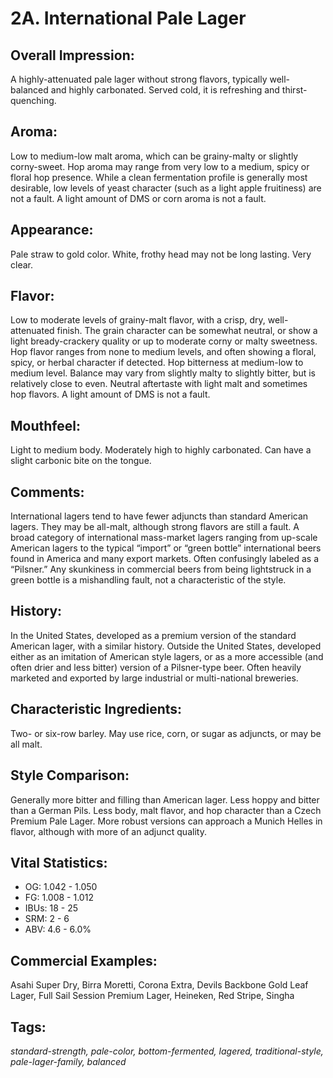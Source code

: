 # 2A. International Pale Lager

## Overall Impression: 

A highly-attenuated pale lager without strong flavors, typically well-balanced and highly carbonated. Served cold, it is refreshing and thirst-quenching.

## Aroma: 

Low to medium-low malt aroma, which can be grainy-malty or slightly corny-sweet. Hop aroma may range from very low to a medium, spicy or floral hop presence. While a clean fermentation profile is generally most desirable, low levels of yeast character (such as a light apple fruitiness) are not a fault. A light amount of DMS or corn aroma is not a fault.

## Appearance: 

Pale straw to gold color. White, frothy head may not be long lasting. Very clear.

## Flavor: 

Low to moderate levels of grainy-malt flavor, with a crisp, dry, well-attenuated finish. The grain character can be somewhat neutral, or show a light bready-crackery quality or up to moderate corny or malty sweetness. Hop flavor ranges from none to medium levels, and often showing a floral, spicy, or herbal character if detected. Hop bitterness at medium-low to medium level. Balance may vary from slightly malty to slightly bitter, but is relatively close to even. Neutral aftertaste with light malt and sometimes hop flavors. A light amount of DMS is not a fault.

## Mouthfeel: 

Light to medium body. Moderately high to highly carbonated. Can have a slight carbonic bite on the tongue.

## Comments: 

International lagers tend to have fewer adjuncts than standard American lagers. They may be all-malt, although strong flavors are still a fault. A broad category of international mass-market lagers ranging from up-scale American lagers to the typical “import” or “green bottle” international beers found in America and many export markets. Often confusingly labeled as a “Pilsner.” Any skunkiness in commercial beers from being lightstruck in a green bottle is a mishandling fault, not a characteristic of the style.

## History: 

In the United States, developed as a premium version of the standard American lager, with a similar history. Outside the United States, developed either as an imitation of American style lagers, or as a more accessible (and often drier and less bitter) version of a Pilsner-type beer. Often heavily marketed and exported by large industrial or multi-national breweries.

## Characteristic Ingredients: 

Two- or six-row barley. May use rice, corn, or sugar as adjuncts, or may be all malt.

## Style Comparison: 

Generally more bitter and filling than American lager. Less hoppy and bitter than a German Pils. Less body, malt flavor, and hop character than a Czech Premium Pale Lager. More robust versions can approach a Munich Helles in flavor, although with more of an adjunct quality.

## Vital Statistics:	
- OG:	1.042 - 1.050
- FG:	1.008 - 1.012
- IBUs:	18 - 25	
- SRM:	2 - 6	
- ABV:	4.6 - 6.0%

## Commercial Examples: 

Asahi Super Dry, Birra Moretti, Corona Extra, Devils Backbone Gold Leaf Lager, Full Sail Session Premium Lager, Heineken, Red Stripe, Singha

## Tags: 

_standard-strength, pale-color, bottom-fermented, lagered, traditional-style, pale-lager-family, balanced_
